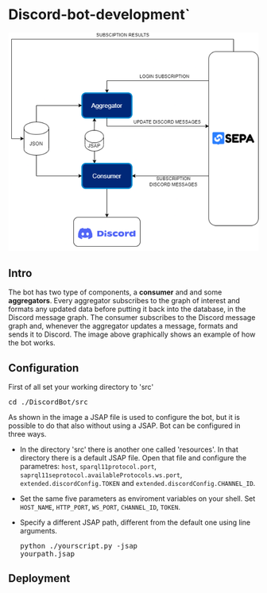 # Discord-bot-development`
![Architecture](img/Architecture_example.png)
## Intro
The bot has two type of components, a **consumer** and and some **aggregators**. Every aggregator subscribes to the graph of interest and formats any updated data before putting it back into the database, in the Discord message graph. The consumer subscribes to the Discord message graph and, whenever the aggregator updates a message, formats and sends it to Discord. The image above graphically shows an example of how the bot works.
## Configuration
First of all set your working directory to 'src'

<pre>
cd ./DiscordBot/src
</pre>

As shown in the image a JSAP file is used to configure the bot, but it is possible to do that also without using a JSAP. 
Bot can be configured in three ways.

- In the directory 'src' there is another one called 'resources'. In that directory there is a default JSAP file.
Open that file and configure the parametres: `host`, `sparql11protocol.port`, `saprql11seprotocol.availableProtocols.ws.port`, `extended.discordConfig.TOKEN` and `extended.discordConfig.CHANNEL_ID`.

- Set the same five parameters as enviroment variables on your shell. Set `HOST_NAME`, `HTTP_PORT`, `WS_PORT`, `CHANNEL_ID`, `TOKEN`.

- Specify a different JSAP path, different from the default one using line arguments.   <pre>python ./yourscript.py -jsap yourpath.jsap</pre>
## Deployment
